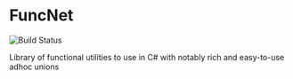 # FuncNet

![Build Status](https://github.com/pawelwilczewski/FuncNet/actions/workflows/ci.yml/badge.svg)

Library of functional utilities to use in C# with notably rich and easy-to-use adhoc unions
